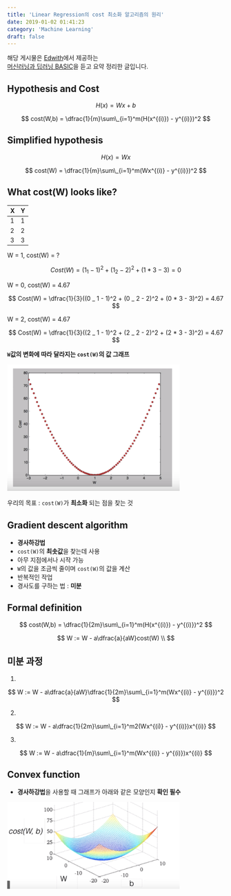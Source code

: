 ```yaml
---
title: 'Linear Regression의 cost 최소화 알고리즘의 원리'
date: 2019-01-02 01:41:23
category: 'Machine Learning'
draft: false
---
```


해당 게시물은 [Edwith](https://www.edwith.org)에서 제공하는<br/>
[머신러닝과 딥러닝 BASIC](https://www.edwith.org/others26/joinLectures/9829)을 듣고 요약 정리한 글입니다.

## Hypothesis and Cost

$$
H(x) = Wx + b
$$

$$
cost(W,b) = \dfrac{1}{m}\sum\_{i=1}^m(H(x^{(i)}) - y^{(i)})^2
$$

## Simplified hypothesis

$$
H(x) = Wx
$$

$$
cost(W) = \dfrac{1}{m}\sum\_{i=1}^m(Wx^{(i)} - y^{(i)})^2
$$

## What cost(W) looks like?

| X   | Y   |
| --- | --- |
| 1   | 1   |
| 2   | 2   |
| 3   | 3   |

W = 1, cost(W) = ?<br/>

$$
Cost(W) = (1 _ 1 - 1)^2 + (1 _ 2 - 2)^2 + (1 * 3 - 3) = 0
$$

W = 0, cost(W) = 4.67

$$
Cost(W) = \dfrac{1}{3}((0 _ 1 - 1)^2 + (0 _ 2 - 2)^2 + (0 * 3 - 3)^2) = 4.67
$$

W = 2, cost(W) = 4.67

$$
Cost(W) = \dfrac{1}{3}((2 _ 1 - 1)^2 + (2 _ 2 - 2)^2 + (2 * 3 - 3)^2) = 4.67
$$

**`W`값의 변화에 따라 달라지는 `cost(W)`의 값 그래프**

<img src="./images/2019-01-02-4_1/1.png" width="400" height="auto">

우리의 목표 : `cost(W)`가 **최소화** 되는 점을 찾는 것

## Gradient descent algorithm

- **경사하강법**
- `cost(W)`의 **최솟값**을 찾는데 사용
- 아무 지점에서나 시작 가능
- `W`의 값을 조금씩 줄이며 `cost(W)`의 값을 계산
- 반복적인 작업
- 경사도를 구하는 법 : **미분**

## Formal definition

$$
cost(W,b) = \dfrac{1}{2m}\sum\_{i=1}^m(H(x^{(i)}) - y^{(i)})^2
$$

$$
W := W - a\dfrac{a}{aW}cost(W) \\
$$

## 미분 과정

1.

$$
W := W - a\dfrac{a}{aW}\dfrac{1}{2m}\sum\_{i=1}^m(Wx^{(i)} - y^{(i)})^2
$$

2.

$$
W := W - a\dfrac{1}{2m}\sum\_{i=1}^m2(Wx^{(i)} - y^{(i)})x^{(i)}
$$

3.

$$
W := W - a\dfrac{1}{m}\sum\_{i=1}^m(Wx^{(i)} - y^{(i)})x^{(i)}
$$

## Convex function

- **경사하강법**을 사용할 때 그래프가 아래와 같은 모양인지 **확인 필수**

<img src="./images/2019-01-02-4_1/2.png" width="400" height="auto">
